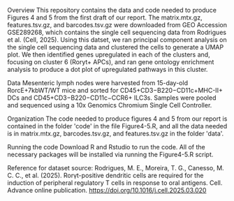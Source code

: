Overview
This repository contains the data and code needed to produce Figures 4 and 5 from the first draft of our report. The matrix.mtx.gz, features.tsv.gz, and barcodes.tsv.gz were 
downloaded from GEO Accession GSE289268, which contains the single cell sequencing data from Rodrigues et al. (Cell, 2025). Using this datset, we ran principal component analysis 
on the single cell sequencing data and clustered the cells to generate a UMAP plot. We then identified genes upregulated in each of the clusters and, focusing on cluster 6 (Roryt+ APCs), and ran gene ontology enrichment analysis to produce a dot plot of upregulated pathways in this cluster. 

Data
Mesenteric lymph nodes were harvested from 15-day-old RorcE+7kbWT/WT mice and sorted for CD45+CD3−B220−CD11c+MHC-II+ DCs and CD45+CD3−B220−CD11c−CCR6+ ILC3s. Samples were pooled and sequenced using a 10x Genomics Chromium Single Cell Controller.

Organization
The code needed to produce figures 4 and 5 from our report is contained in the folder 'code' in the file Figure4-5.R, and all the data needed is in matrix.mtx.gz, barcodes.tsv.gz, and features.tsv.gz in the folder 'data'. 

Running the code
Download R and Rstudio to run the code. All of the necessary packages will be installed via running the Figure4-5.R script. 

Reference for dataset source:
Rodrigues, M. E., Moreira, T. G., Canesso, M. C. C., et al. (2025). Rorγt-positive dendritic cells are required for the induction of peripheral regulatory T cells in response to oral 
antigens. Cell. Advance online publication. https://doi.org/10.1016/j.cell.2025.03.020

